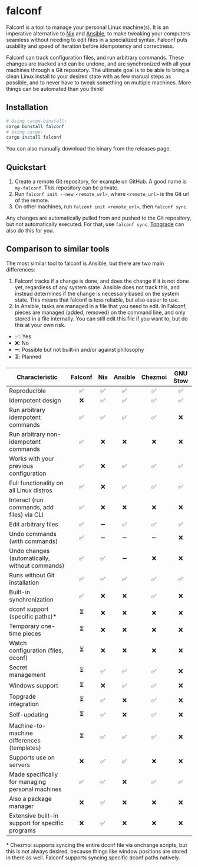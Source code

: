 # falconf

Falconf is a tool to manage your personal Linux machine(s). It is an imperative
alternative to [Nix](https://nixos.org/)
and [Ansible](https://www.ansible.com/), to make tweaking your computers
seamless without needing to edit files in a specialized syntax. Falconf puts
usability and speed of iteration before idempotency and correctness.

Falconf can track configuration files, and run arbitrary commands. These changes
are tracked and can be undone, and are synchronized with all your machines
through a Git repository. The ultimate goal is to be able to bring a clean Linux
install to your desired state with as few manual steps as possible, and to never
have to tweak something on multiple machines. More things can be automated than
you think!

## Installation

```bash
# Using cargo-binstall:
cargo binstall falconf
# Using cargo:
cargo install falconf
```

You can also manually download the binary from the releases page.

## Quickstart

1. Create a remote Git repository, for example on GitHub.
   A good name is `my-falconf`. This repository can be private.
2. Run `falconf init --new <remote_url>`, where `<remote_url>`
   is the Git url of the remote.
3. On other machines, run `falconf init <remote_url>`, then `falconf sync`.

Any changes are automatically pulled from and pushed to the Git repository,
but not automatically executed. For that, use `falconf sync`.
[Topgrade](https://github.com/topgrade-rs/topgrade) can also do this for you.

## Comparison to similar tools

The most similar tool to falconf is Ansible, but there are two main differences:

1. Falconf tracks if a change is done, and does the change if it is not done yet,
   regardless of any system state. Ansible does not track this, and instead determines
   if the change is necessary based on the system state. This means that falconf is less
   reliable, but also easier to use.
2. In Ansible, tasks are managed in a file that you need to edit. In Falconf, pieces
   are managed (added, removed) on the command line, and only stored in a file internally.
   You can still edit this file if you want to, but do this at your own risk.

- ✅: Yes
- ❌: No
- ➖: Possible but not built-in and/or against philosophy
- ⏳: Planned

[//]: # (- ❓: Unknown, contribution welcome)

[//]: # (TODO: Everything that's ⏳ needs to be implemented)

| Characteristic                                   | Falconf | Nix | Ansible | Chezmoi | GNU Stow |
|--------------------------------------------------|:-------:|:---:|:-------:|:-------:|:--------:|
| Reproducible                                     |    ✅    |  ✅  |    ✅    |    ✅    |    ✅     |
| Idempotent design                                |    ❌    |  ✅  |    ✅    |    ✅    |    ✅     |
| Run arbitrary idempotent commands                |    ✅    |  ✅  |    ✅    |    ✅    |    ❌     |
| Run arbitrary non-idempotent commands            |    ✅    |  ❌  |    ❌    |    ❌    |    ❌     |
| Works with your previous configuration           |    ✅    |  ❌  |    ✅    |    ✅    |    ✅     |
| Full functionality on all Linux distros          |    ✅    |  ❌  |    ✅    |    ✅    |    ✅     |
| Interact (run commands, add files) via CLI       |    ✅    |  ❌  |    ❌    |    ❌    |    ❌     |
| Edit arbitrary files                             |    ✅    |  ➖  |    ✅    |    ✅    |    ✅     |
| Undo commands (with commands)                    |    ✅    |  ➖  |    ➖    |    ➖    |    ❌     |
| Undo changes (automatically, without commands)   |    ✅    |  ✅  |    ➖    |    ❌    |    ❌     |
| Runs without Git installation                    |    ✅    |  ✅  |    ✅    |    ✅    |    ✅     |
| Built-in synchronization                         |    ✅    |  ❌  |    ❌    |    ✅    |    ❌     |
| dconf support (specific paths)*                  |    ⏳    |  ❌  |    ❌    |    ❌    |    ❌     |
| Temporary one-time pieces                        |    ⏳    |  ❌  |    ❌    |    ❌    |    ❌     |
| Watch configuration (files, dconf)               |    ⏳    |  ❌  |    ❌    |    ❌    |    ❌     |
| Secret management                                |    ⏳    |  ✅  |    ✅    |    ✅    |    ❌     |
| Windows support                                  |    ⏳    |  ❌  |    ✅    |    ✅    |    ❌     |
| Topgrade integration                             |    ⏳    |  ✅  |    ❌    |    ✅    |    ❌     |
| Self-updating                                    |    ⏳    |  ✅  |    ❌    |    ✅    |    ❌     |
| Machine-to-machine differences (templates)       |    ⏳    |  ✅  |    ✅    |    ✅    |    ❌     |
| Supports use on servers                          |    ❌    |  ✅  |    ✅    |    ❌    |    ❌     |
| Made specifically for managing personal machines |    ✅    |  ✅  |    ❌    |    ✅    |    ✅     |
| Also a package manager                           |    ❌    |  ✅  |    ❌    |    ❌    |    ❌     |
| Extensive built-in support for specific programs |    ❌    |  ✅  |    ❌    |    ❌    |    ❌     |

\* Chezmoi supports syncing the entire dconf file via onchange scripts, but this is not always desired, because
things like window positions are stored in there as well. Falconf supports syncing specific dconf paths natively.
